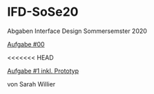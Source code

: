 # IFD-SoSe20
Abgaben Interface Design Sommersemster 2020
<p><a href="https://d78d8t.axshare.com">Aufgabe #00</a></p>
<<<<<<< HEAD
<p><a href="Aufgabe 1 Wallet/Aufgabe 1 Dokumentation_fertig.pdf">Aufgabe #1 inkl. Prototyp </a></p>


<p>von Sarah Willier</p>

